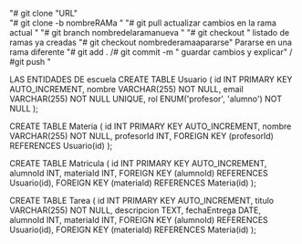 "# git clone "URL"  
"# git clone -b nombreRAMa " 
"# git pull actualizar cambios en la rama actual "
"# git branch nombredelaramanueva  "
"# git checkout  " listado de ramas ya creadas 
"# git checkout nombrederamaapararse" Pararse en una rama diferente
"# git add . /# git commit -m " guardar cambios y explicar" / #git push "

LAS ENTIDADES DE escuela
CREATE TABLE Usuario (
    id INT PRIMARY KEY AUTO_INCREMENT,
    nombre VARCHAR(255) NOT NULL,
    email VARCHAR(255) NOT NULL UNIQUE,
    rol ENUM('profesor', 'alumno') NOT NULL
);

CREATE TABLE Materia (
    id INT PRIMARY KEY AUTO_INCREMENT,
    nombre VARCHAR(255) NOT NULL,
    profesorId INT,
    FOREIGN KEY (profesorId) REFERENCES Usuario(id)
);

CREATE TABLE Matricula (
    id INT PRIMARY KEY AUTO_INCREMENT,
    alumnoId INT,
    materiaId INT,
    FOREIGN KEY (alumnoId) REFERENCES Usuario(id),
    FOREIGN KEY (materiaId) REFERENCES Materia(id)
);

CREATE TABLE Tarea (
    id INT PRIMARY KEY AUTO_INCREMENT,
    titulo VARCHAR(255) NOT NULL,
    descripcion TEXT,
    fechaEntrega DATE,
    alumnoId INT,
    materiaId INT,
    FOREIGN KEY (alumnoId) REFERENCES Usuario(id),
    FOREIGN KEY (materiaId) REFERENCES Materia(id)
);